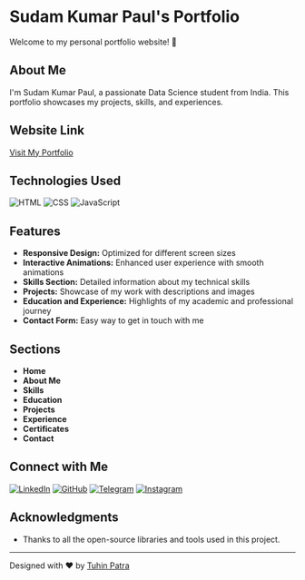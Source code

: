 # Sudam Kumar Paul's Portfolio

Welcome to my personal portfolio website! 🚀

## About Me

I'm Sudam Kumar Paul, a passionate Data Science student from India. This portfolio showcases my projects, skills, and experiences.

## Website Link

[Visit My Portfolio](https://sudam23.github.io/portfolio/)

## Technologies Used

![HTML](https://img.shields.io/badge/-HTML5-E34F26?style=flat&logo=html5&logoColor=white)
![CSS](https://img.shields.io/badge/-CSS3-1572B6?style=flat&logo=css3&logoColor=white)
![JavaScript](https://img.shields.io/badge/-JavaScript-F7DF1E?style=flat&logo=javascript&logoColor=black)

## Features

- **Responsive Design:** Optimized for different screen sizes
- **Interactive Animations:** Enhanced user experience with smooth animations
- **Skills Section:** Detailed information about my technical skills
- **Projects:** Showcase of my work with descriptions and images
- **Education and Experience:** Highlights of my academic and professional journey
- **Contact Form:** Easy way to get in touch with me

## Sections

- **Home**
- **About Me**
- **Skills**
- **Education**
- **Projects**
- **Experience**
- **Certificates**
- **Contact**

## Connect with Me

[![LinkedIn](https://img.shields.io/badge/-LinkedIn-0A66C2?style=flat&logo=linkedin&logoColor=white)](https://www.linkedin.com/in/tuhin-patra-226651294)
[![GitHub](https://img.shields.io/badge/-GitHub-181717?style=flat&logo=github&logoColor=white)](https://github.com/TuhinPatra633)
[![Telegram](https://img.shields.io/badge/-Telegram-2CA5E0?style=flat&logo=telegram&logoColor=white)](https://t.me/Tuhin633)
[![Instagram](https://img.shields.io/badge/-Instagram-E4405F?style=flat&logo=instagram&logoColor=white)](https://www.instagram.com/tuhin.patra.7/)

## Acknowledgments

- Thanks to all the open-source libraries and tools used in this project.

---

Designed with ❤️ by [Tuhin Patra](https://www.linkedin.com/in/tuhin-patra-226651294)
